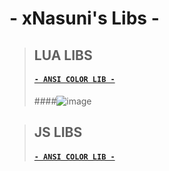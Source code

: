 # - xNasuni's Libs -
>## LUA LIBS
>#### [`- ANSI COLOR LIB -`](https://github.com/xNasuni/libs/blob/main/lua/ansicolors.lua)
>####![image](https://user-images.githubusercontent.com/62818119/139148222-3a63e6f3-4dc1-49ba-ab54-b8ca4d4c87c3.png)


>## JS LIBS
>#### [`- ANSI COLOR LIB -`](https://github.com/xNasuni/libs/blob/main/js/ansicolors.js)
